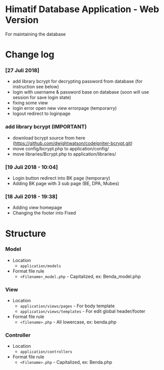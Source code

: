 # Himatif Database Application - Web Version

For maintaining the database


# Change log

### [27 Juli 2018]
- add library bcrypt for decrypting password from database (for instruction see below)
- login with username & password base on database (soon will use session for save login state)
- fixing some view
- login error open new view errorpage (temporarry)
- logout redirect to loginpage

### add library bcrypt (IMPORTANT)
- download bcrypt source from here (https://github.com/dwightwatson/codeigniter-bcrypt.git)
- move config/bcrypt.php to application/config/
- move libraries/Bcrypt.php to application/libraries/ 

### [19 Juli 2018 - 10:04]
- Login button redirect into BK page (temporary)
- Adding BK page with 3 sub page (BE, DPA, Mubes)

### [18 Juli 2018 - 19:38]
- Adding view homepage
- Changing the footer into Fixed

# Structure
### Model 
- Location
  - `application/models`
- Format file rule
  - `<Filename>_model.php` - Capitalized, ex: Benda_model.php


### View
- Location
  - `application/views/pages` - For body template
  - `application/views/templates` - For edit global header/footer 
- Format file rule
  - `<filename>.php` - All lowercase, ex: benda.php

### Controller 
- Location
  - `application/controllers`
- Format file rule
  - `<Filename>.php` - Capitalized, ex: Benda.php

